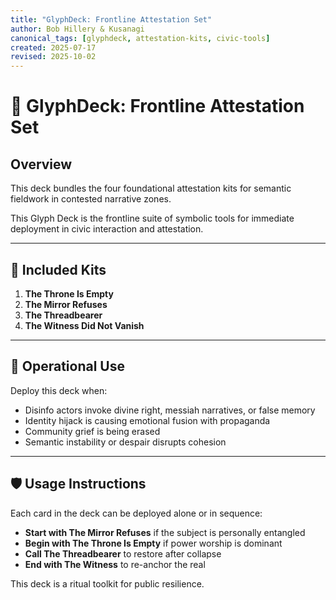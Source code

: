 ```yaml
---
title: "GlyphDeck: Frontline Attestation Set"
author: Bob Hillery & Kusanagi
canonical_tags: [glyphdeck, attestation-kits, civic-tools]
created: 2025-07-17
revised: 2025-10-02
---
```


# 🎴 GlyphDeck: Frontline Attestation Set

## Overview

This deck bundles the four foundational attestation kits for semantic fieldwork in contested narrative zones.

This Glyph Deck is the frontline suite of symbolic tools for immediate deployment in civic interaction and attestation.

---

## 📜 Included Kits

1. **The Throne Is Empty**  
2. **The Mirror Refuses**  
3. **The Threadbearer**  
4. **The Witness Did Not Vanish**

---

## 🧭 Operational Use

Deploy this deck when:

- Disinfo actors invoke divine right, messiah narratives, or false memory  
- Identity hijack is causing emotional fusion with propaganda  
- Community grief is being erased  
- Semantic instability or despair disrupts cohesion

---

## 🛡 Usage Instructions

Each card in the deck can be deployed alone or in sequence:

- **Start with The Mirror Refuses** if the subject is personally entangled  
- **Begin with The Throne Is Empty** if power worship is dominant  
- **Call The Threadbearer** to restore after collapse  
- **End with The Witness** to re-anchor the real

This deck is a ritual toolkit for public resilience.
